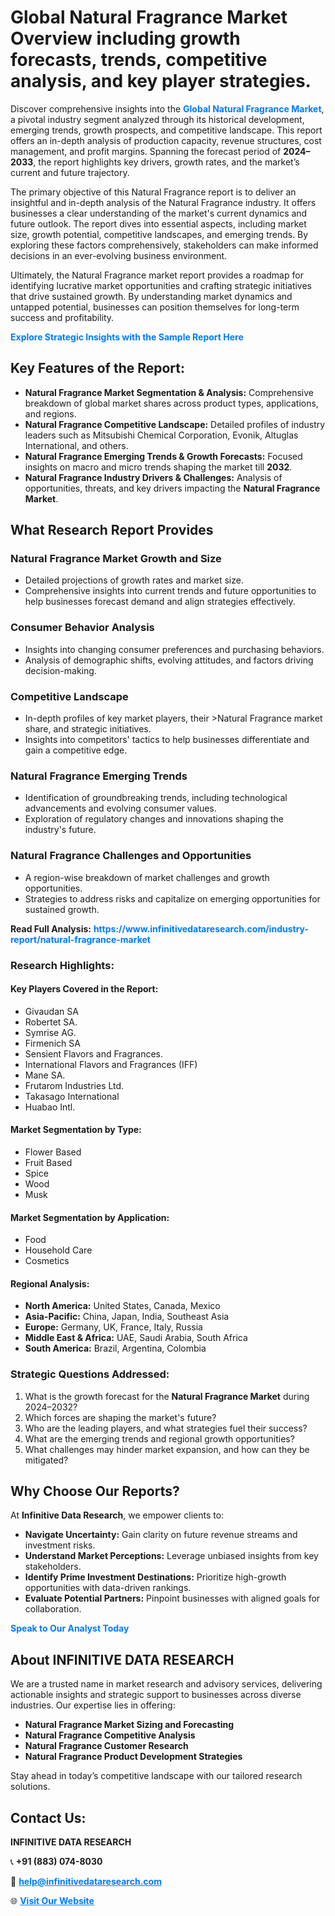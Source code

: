 <h1>Global Natural Fragrance Market Overview including growth forecasts, trends, competitive analysis, and key player strategies.</h1>
<p>
Discover comprehensive insights into the 
<a href="https://www.infinitivedataresearch.com/industry-report/natural-fragrance-market" rel="dofollow" style="color: #007BFF; text-decoration: none;"><strong>Global Natural Fragrance Market</strong></a>, a pivotal industry segment analyzed through its historical development, emerging trends, growth prospects, and competitive landscape. This report offers an in-depth analysis of production capacity, revenue structures, cost management, and profit margins. Spanning the forecast period of <strong>2024–2033</strong>, the report highlights key drivers, growth rates, and the market’s current and future trajectory.
</p>
<p>
The primary objective of this Natural Fragrance report is to deliver an insightful and in-depth analysis of the Natural Fragrance industry. It offers businesses a clear understanding of the market's current dynamics and future outlook. The report dives into essential aspects, including market size, growth potential, competitive landscapes, and emerging trends. By exploring these factors comprehensively, stakeholders can make informed decisions in an ever-evolving business environment.
</p>
<p>
Ultimately, the Natural Fragrance market report provides a roadmap for identifying lucrative market opportunities and crafting strategic initiatives that drive sustained growth. By understanding market dynamics and untapped potential, businesses can position themselves for long-term success and profitability.
</p>
<p>
<a href="https://www.infinitivedataresearch.com/request-sample/reportId=105940" style="color: #007BFF; text-decoration: none;"><strong>Explore Strategic Insights with the Sample Report Here</strong></a>
</p>

<h2>Key Features of the Report:</h2>
<ul>
<li><strong>Natural Fragrance Market Segmentation & Analysis:</strong> Comprehensive breakdown of global market shares across product types, applications, and regions.</li>
<li><strong>Natural Fragrance Competitive Landscape:</strong> Detailed profiles of industry leaders such as Mitsubishi Chemical Corporation, Evonik, Altuglas International, and others.</li>
<li><strong>Natural Fragrance Emerging Trends & Growth Forecasts:</strong> Focused insights on macro and micro trends shaping the market till <strong>2032</strong>.</li>
<li><strong>Natural Fragrance Industry Drivers & Challenges:</strong> Analysis of opportunities, threats, and key drivers impacting the <strong>Natural Fragrance Market</strong>.</li>
</ul>

<h2>What Research Report Provides</h2>
<h3>Natural Fragrance Market Growth and Size</h3>
<ul>
<li>Detailed projections of growth rates and market size.</li>
<li>Comprehensive insights into current trends and future opportunities to help businesses forecast demand and align strategies effectively.</li>
</ul>

<h3>Consumer Behavior Analysis</h3>
<ul>
<li>Insights into changing consumer preferences and purchasing behaviors.</li>
<li>Analysis of demographic shifts, evolving attitudes, and factors driving decision-making.</li>
</ul>

<h3>Competitive Landscape</h3>
<ul>
<li>In-depth profiles of key market players, their >Natural Fragrance market share, and strategic initiatives.</li>
<li>Insights into competitors' tactics to help businesses differentiate and gain a competitive edge.</li>
</ul>

<h3>Natural Fragrance Emerging Trends</h3>
<ul>
<li>Identification of groundbreaking trends, including technological advancements and evolving consumer values.</li>
<li>Exploration of regulatory changes and innovations shaping the industry's future.</li>
</ul>

<h3>Natural Fragrance Challenges and Opportunities</h3>
<ul>
<li>A region-wise breakdown of market challenges and growth opportunities.</li>
<li>Strategies to address risks and capitalize on emerging opportunities for sustained growth.</li>
</ul>
<p><strong>Read Full Analysis:</strong> <a href="https://www.infinitivedataresearch.com/industry-report/natural-fragrance-market" rel="dofollow" style="color: #007BFF; text-decoration: none;"><strong>https://www.infinitivedataresearch.com/industry-report/natural-fragrance-market</strong></a></p>
<h3>Research Highlights:</h3>
<h4>Key Players Covered in the Report:</h4>
<ul><li>Givaudan SA</li><li>Robertet SA.</li><li>Symrise AG.</li><li>Firmenich SA</li><li>Sensient Flavors and Fragrances.</li><li>International Flavors and Fragrances (IFF)</li><li>Mane SA.</li><li>Frutarom Industries Ltd.</li><li>Takasago International</li><li>Huabao Intl.</li></ul>
<h4>Market Segmentation by Type:</h4>
<ul><li>Flower Based</li><li>Fruit Based</li><li>Spice</li><li>Wood</li><li>Musk</li></ul>
<h4>Market Segmentation by Application:</h4>
<ul><li>Food</li><li>Household Care</li><li>Cosmetics</li></ul>

<h4>Regional Analysis:</h4>
<ul>
<li><strong>North America:</strong> United States, Canada, Mexico</li>
<li><strong>Asia-Pacific:</strong> China, Japan, India, Southeast Asia</li>
<li><strong>Europe:</strong> Germany, UK, France, Italy, Russia</li>
<li><strong>Middle East & Africa:</strong> UAE, Saudi Arabia, South Africa</li>
<li><strong>South America:</strong> Brazil, Argentina, Colombia</li>
</ul>

<h3>Strategic Questions Addressed:</h3>
<ol>
<li>What is the growth forecast for the <strong>Natural Fragrance Market</strong> during 2024–2032?</li>
<li>Which forces are shaping the market's future?</li>
<li>Who are the leading players, and what strategies fuel their success?</li>
<li>What are the emerging trends and regional growth opportunities?</li>
<li>What challenges may hinder market expansion, and how can they be mitigated?</li>
</ol>

<h2>Why Choose Our Reports?</h2>
<p>At <strong>Infinitive Data Research</strong>, we empower clients to:</p>
<ul>
<li><strong>Navigate Uncertainty:</strong> Gain clarity on future revenue streams and investment risks.</li>
<li><strong>Understand Market Perceptions:</strong> Leverage unbiased insights from key stakeholders.</li>
<li><strong>Identify Prime Investment Destinations:</strong> Prioritize high-growth opportunities with data-driven rankings.</li>
<li><strong>Evaluate Potential Partners:</strong> Pinpoint businesses with aligned goals for collaboration.</li>
</ul>
<p><a href="https://www.infinitivedataresearch.com/industry-report/natural-fragrance-market" rel="dofollow" style="color: #007BFF; text-decoration: none;"><strong>Speak to Our Analyst Today</strong></a></p>

<h2>About INFINITIVE DATA RESEARCH</h2>
<p>We are a trusted name in market research and advisory services, delivering actionable insights and strategic support to businesses across diverse industries. Our expertise lies in offering:</p>
<ul>
<li><strong>Natural Fragrance Market Sizing and Forecasting</strong></li>
<li><strong>Natural Fragrance Competitive Analysis</strong></li>
<li><strong>Natural Fragrance Customer Research</strong></li>
<li><strong>Natural Fragrance Product Development Strategies</strong></li>
</ul>
<p>Stay ahead in today’s competitive landscape with our tailored research solutions.</p>

<h2>Contact Us:</h2>
<p><strong>INFINITIVE DATA RESEARCH</strong></p>
<p>📞 <strong>+91 (883) 074-8030</strong></p>
<p>📧 <strong><a href="mailto:help@infinitivedataresearch.com" style="color: #007BFF;">help@infinitivedataresearch.com</a></strong></p>
<p>🌐 <strong><a href="https://www.infinitivedataresearch.com" rel="dofollow" style="color: #007BFF;">Visit Our Website</a></strong></p>